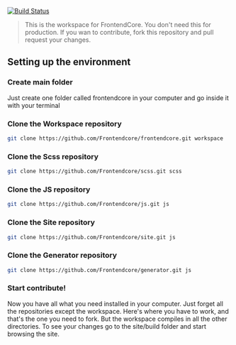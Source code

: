 [![Build Status](http://www.frontendcore.com/static/img/frontendcore-black.png)](https://github.com/tonipinel/frontendcore)

> This is the workspace for FrontendCore. You don't need this for production. If you wan to contribute, fork this repository and pull request your changes.


## Setting up the environment

### Create main folder

Just create one folder called frontendcore in your computer and go inside it with your terminal

### Clone the Workspace repository

```bash
git clone https://github.com/Frontendcore/frontendcore.git workspace
```

### Clone the Scss repository

```bash
git clone https://github.com/Frontendcore/scss.git scss
```

### Clone the JS repository

```bash
git clone https://github.com/Frontendcore/js.git js
```

### Clone the Site repository

```bash
git clone https://github.com/Frontendcore/site.git js
```

### Clone the Generator repository

```bash
git clone https://github.com/Frontendcore/generator.git js
```

### Start contribute!

Now you have all what you need installed in your computer. Just forget all the repositories except the workspace. Here's where you have to work, and that's the one you need to fork. But the workspace compiles in all the other directories. To see your changes go to the site/build folder and start browsing the site.
